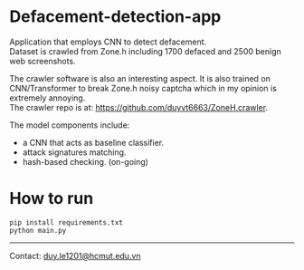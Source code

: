 # Defacement-detection-app  
Application that employs CNN to detect defacement.  
Dataset is crawled from Zone.h including 1700 defaced and 2500 benign web screenshots.  

The crawler software is also an interesting aspect. It is also trained on CNN/Transformer to break Zone.h noisy captcha which in my opinion is extremely annoying.  
The crawler repo is at: https://github.com/duyvt6663/ZoneH.crawler.

The model components include:
* a CNN that acts as baseline classifier. 
* attack signatures matching.
* hash-based checking. (on-going)
# How to run  
```
pip install requirements.txt  
python main.py
```
 
---
Contact: duy.le1201@hcmut.edu.vn
